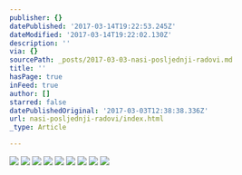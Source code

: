 ```yaml
---
publisher: {}
datePublished: '2017-03-14T19:22:53.245Z'
dateModified: '2017-03-14T19:22:02.130Z'
description: ''
via: {}
sourcePath: _posts/2017-03-03-nasi-posljednji-radovi.md
title: ''
hasPage: true
inFeed: true
author: []
starred: false
datePublishedOriginal: '2017-03-03T12:38:38.336Z'
url: nasi-posljednji-radovi/index.html
_type: Article

---
```

![](https://the-grid-user-content.s3-us-west-2.amazonaws.com/4d09ca2c-2f27-4cab-9d60-e2e14cdd334a.jpg)
![](https://the-grid-user-content.s3-us-west-2.amazonaws.com/df324339-7407-4ab6-87c1-7d82178637e7.jpg)
![](https://the-grid-user-content.s3-us-west-2.amazonaws.com/63169855-56c1-4e98-a826-761997353c65.jpg)
![](https://the-grid-user-content.s3-us-west-2.amazonaws.com/fde6be3a-2e23-4155-825b-76d2ab703177.jpg)
![](https://the-grid-user-content.s3-us-west-2.amazonaws.com/f24055f5-1f74-48b5-9dbd-e9e89f29d4d0.jpg)
![](https://the-grid-user-content.s3-us-west-2.amazonaws.com/18b673f4-bcae-4c3d-859b-33f13f24f696.jpg)
![](https://the-grid-user-content.s3-us-west-2.amazonaws.com/db1bd6d2-ebaf-4a2b-9f25-5f5167c807cf.jpg)
![](https://the-grid-user-content.s3-us-west-2.amazonaws.com/fd78cf62-37aa-465d-ab06-8b337be6b4ce.jpg)
![](https://the-grid-user-content.s3-us-west-2.amazonaws.com/84aa1a0a-d02f-4a85-a9d8-4e5bcd5b3cbe.jpg)